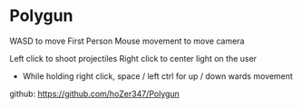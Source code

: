 # Polygun

WASD to move
First Person Mouse movement to move camera

Left click to shoot projectiles
Right click to center light on the user
- While holding right click, space / left ctrl for up / down wards movement

github: https://github.com/hoZer347/Polygun
